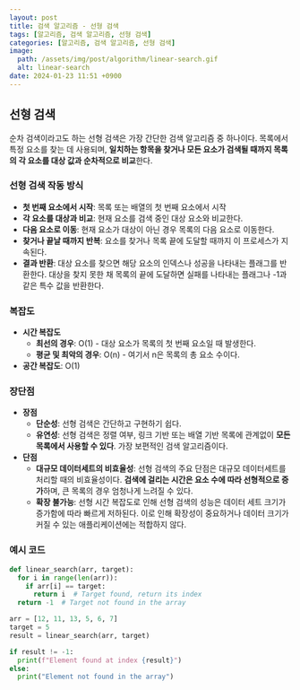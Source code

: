 ```yaml
---
layout: post
title: 검색 알고리즘 - 선형 검색
tags: [알고리즘, 검색 알고리즘, 선형 검색]
categories: [알고리즘, 검색 알고리즘, 선형 검색]
image:
  path: /assets/img/post/algorithm/linear-search.gif
  alt: linear-search
date: 2024-01-23 11:51 +0900
---
```


## 선형 검색

순차 검색이라고도 하는 선형 검색은 가장 간단한 검색 알고리즘 중 하나이다. 목록에서 특정 요소를 찾는 데 사용되며, **일치하는 항목을 찾거나 모든 요소가 검색될 때까지 목록의 각 요소를 대상 값과 순차적으로 비교**한다.

### 선형 검색 작동 방식

- **첫 번째 요소에서 시작**: 목록 또는 배열의 첫 번째 요소에서 시작
- **각 요소를 대상과 비교**: 현재 요소를 검색 중인 대상 요소와 비교한다.
- **다음 요소로 이동**: 현재 요소가 대상이 아닌 경우 목록의 다음 요소로 이동한다.
- **찾거나 끝날 때까지 반복**: 요소를 찾거나 목록 끝에 도달할 때까지 이 프로세스가 지속된다.
- **결과 반환**: 대상 요소를 찾으면 해당 요소의 인덱스나 성공을 나타내는 플래그를 반환한다. 대상을 찾지 못한 채 목록의 끝에 도달하면 실패를 나타내는 플래그나 -1과 같은 특수 값을 반환한다.

### 복잡도

- **시간 복잡도**
  - **최선의 경우**: O(1) - 대상 요소가 목록의 첫 번째 요소일 때 발생한다.
  - **평균 및 최악의 경우**: O(n) - 여기서 n은 목록의 총 요소 수이다.
- **공간 복잡도**: O(1)

### 장단점

- **장점**
  - **단순성**: 선형 검색은 간단하고 구현하기 쉽다.
  - **유연성**: 선형 검색은 정렬 여부, 링크 기반 또는 배열 기반 목록에 관계없이 **모든 목록에서 사용할 수 있다**. 가장 보편적인 검색 알고리즘이다.
- **단점**
  - **대규모 데이터세트의 비효율성**: 선형 검색의 주요 단점은 대규모 데이터세트를 처리할 때의 비효율성이다. **검색에 걸리는 시간은 요소 수에 따라 선형적으로 증가**하며, 큰 목록의 경우 엄청나게 느려질 수 있다.
  - **확장 불가능**: 선형 시간 복잡도로 인해 선형 검색의 성능은 데이터 세트 크기가 증가함에 따라 빠르게 저하된다. 이로 인해 확장성이 중요하거나 데이터 크기가 커질 수 있는 애플리케이션에는 적합하지 않다.

### 예시 코드

```python
def linear_search(arr, target):
  for i in range(len(arr)):
    if arr[i] == target:
      return i  # Target found, return its index
  return -1  # Target not found in the array

arr = [12, 11, 13, 5, 6, 7]
target = 5
result = linear_search(arr, target)

if result != -1:
  print(f"Element found at index {result}")
else:
  print("Element not found in the array")
```
